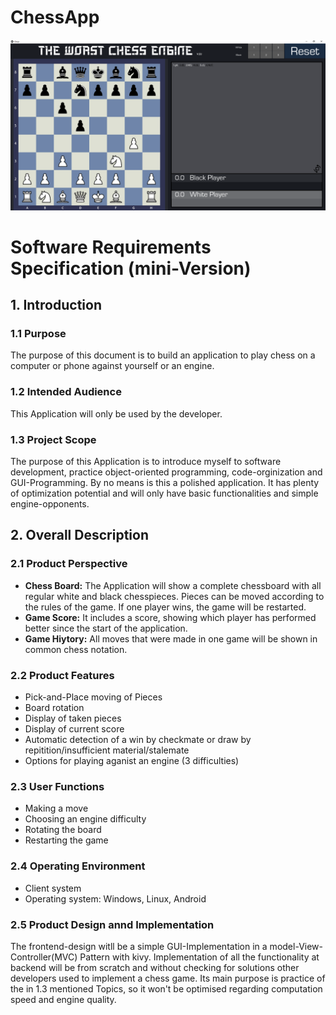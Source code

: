 # ChessApp
![ChessApp](graphics/ChessApp.png)

# Software Requirements Specification (mini-Version)
## 1. Introduction
### 1.1 Purpose
The purpose of this document is to build an application to play chess on a computer or phone against yourself or an engine.

### 1.2 Intended Audience
This Application will only be used by the developer.

### 1.3 Project Scope
The purpose of this Application is to introduce myself to software development, practice object-oriented programming, code-orginization and GUI-Programming. By no means is this a polished application. It has plenty of optimization potential and will only have basic functionalities and simple engine-opponents.


## 2. Overall Description
### 2.1 Product Perspective
+ **Chess Board:**
  The Application will show a complete chessboard with all regular white and black chesspieces. Pieces can be moved according to the rules of the game. If one player wins, the game will be restarted.
+ **Game Score:**
  It includes a score, showing which player has performed better since the start of the application.
+ **Game Hiytory:**
  All moves that were made in one game will be shown in common chess notation.

### 2.2 Product Features
+ Pick-and-Place moving of Pieces
+ Board rotation
+ Display of taken pieces
+ Display of current score
+ Automatic detection of a win by checkmate or draw by repitition/insufficient material/stalemate
+ Options for playing aganist an engine (3 difficulties)

### 2.3 User Functions
+ Making a move
+ Choosing an engine difficulty
+ Rotating the board
+ Restarting the game

### 2.4 Operating Environment
+ Client system
+ Operating system: Windows, Linux, Android

### 2.5 Product Design annd Implementation
The frontend-design witll be a simple GUI-Implementation in a model-View-Controller(MVC) Pattern with kivy. Implementation of all the functionality at backend will be from scratch and without checking for solutions other developers used to implement a chess game. Its main purpose is practice of the in 1.3 mentioned Topics, so it won't be optimised regarding computation speed and engine quality.
